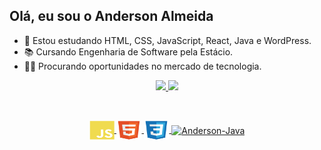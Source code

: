 ## Olá, eu sou o Anderson Almeida
- 🌱 Estou estudando HTML, CSS, JavaScript, React, Java e WordPress.
- 📚 Cursando Engenharia de Software pela Estácio.
- 👨‍💻 Procurando oportunidades no mercado de tecnologia.

<div align="center">
  <a href="https://github.com/AndersonAlFr">
  <img height="180em" src="https://github-readme-stats.vercel.app/api?username=AndersonAlFr&show_icons=true&theme=dark&include_all_commits=true&count_private=true"/>
  <img height="120em" src="https://github-readme-stats.vercel.app/api/top-langs/?username=AndersonAlFr&layout=compact&langs_count=7&theme=dark"/>
</div>
  
  ##
  
  <div align="center" style="display: inline_block"><br>
  <img align="center" alt="Anderson-Js" height="30" width="40" src="https://raw.githubusercontent.com/devicons/devicon/master/icons/javascript/javascript-plain.svg">
  <img align="center" alt="Anderson-HTML" height="30" width="40" src="https://raw.githubusercontent.com/devicons/devicon/master/icons/html5/html5-original.svg">
  <img align="center" alt="Anderson-CSS" height="30" width="40" src="https://raw.githubusercontent.com/devicons/devicon/master/icons/css3/css3-original.svg">
  <img align="center" alt="Anderson-Java" height="30" width="40" src="https://raw.githubusercontent.com/devicons/devicon/master/icons/java/csharp-original.svg">
 
  ##
